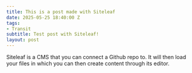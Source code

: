 ```yaml
---
title: This is a post made with Siteleaf
date: 2025-05-25 18:40:00 Z
tags:
- Transit
subtitle: Test post with Siteleaf!
layout: post
---
```


Siteleaf is a CMS that you can connect a Github repo to. It will then load your files in which you can then create content through its editor.